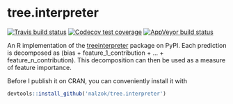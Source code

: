 # tree.interpreter
<!-- badges: start -->
[![Travis build status](https://travis-ci.org/nalzok/tree.interpreter.svg?branch=master)](https://travis-ci.org/nalzok/tree.interpreter)
[![Codecov test coverage](https://codecov.io/gh/nalzok/tree.interpreter/branch/master/graph/badge.svg)](https://codecov.io/gh/nalzok/tree.interpreter?branch=master)
[![AppVeyor build status](https://ci.appveyor.com/api/projects/status/github/nalzok/tree.interpreter?branch=master&svg=true)](https://ci.appveyor.com/project/nalzok/tree.interpreter)
<!-- badges: end -->

An R implementation of the [treeinterpreter][treeinterpreter] package on PyPI.
Each prediction is decomposed as (bias + feature\_1\_contribution + ... +
feature\_n\_contribution). This decomposition can then be used as a measure of
feature importance.

Before I publish it on CRAN, you can conveniently install it with

```r
devtools::install_github('nalzok/tree.interpreter')
```

  [treeinterpreter]: https://pypi.org/project/treeinterpreter/
